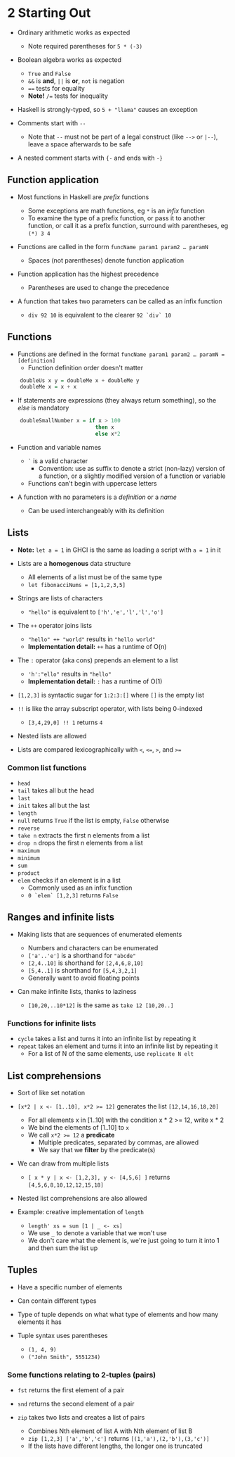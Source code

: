 # 2 Starting Out

* Ordinary arithmetic works as expected
	* Note required parentheses for `5 * (-3)`

* Boolean algebra works as expected
	* `True` and `False`
	* `&&` is **and**, `||` is **or**, `not` is negation
	* `==` tests for equality
	* **Note!** `/=` tests for inequality

* Haskell is strongly-typed, so `5 + "llama"` causes an exception

* Comments start with `--`
  * Note that `--` must not be part of a legal construct (like `-->` or `|--`), leave a space afterwards to be safe

* A nested comment starts with `{-` and ends with `-}`

## Function application

* Most functions in Haskell are *prefix* functions
	* Some exceptions are math functions, eg `*` is an *infix* function
    * To examine the type of a prefix function, or pass it to another function, or call it as a prefix function, surround with parentheses, eg `(*) 3 4`

* Functions are called in the form `funcName param1 param2 … paramN`
	* Spaces (not parentheses) denote function application

* Function application has the highest precedence
	* Parentheses are used to change the precedence

* A function that takes two parameters can be called as an infix function
	* `div 92 10` is equivalent to the clearer ``92 `div` 10``

## Functions

* Functions are defined in the format `funcName param1 param2 … paramN = [definition]`
	* Function definition order doesn't matter

```haskell
	doubleUs x y = doubleMe x + doubleMe y
	doubleMe x = x + x
```

* If statements are expressions (they always return something), so the *else* is mandatory

```haskell
	doubleSmallNumber x = if x > 100
							then x
							else x*2
```

* Function and variable names
	* `` ` `` is a valid character
		* Convention: use as suffix to denote a strict (non-lazy) version of a function, or a slightly modified version of a function or variable
	* Functions can't begin with uppercase letters

* A function with no parameters is a *definition* or a *name*
	* Can be used interchangeably with its definition

## Lists

* **Note:** `let a = 1` in GHCI is the same as loading a script with `a = 1` in it

* Lists are a **homogenous** data structure
	* All elements of a list must be of the same type
	* `let fibonacciNums = [1,1,2,3,5]`

* Strings are lists of characters
	* `"hello"` is equivalent to `['h','e','l','l','o']`

* The `++` operator joins lists
	* `"hello" ++ "world"` results in `"hello world"`
	* **Implementation detail:** `++` has a runtime of O(n)

* The `:` operator (aka cons) prepends an element to a list
	* `'h':"ello"` results in `"hello"`
	* **Implementation detail:** `:` has a runtime of O(1)

* `[1,2,3]` is syntactic sugar for `1:2:3:[]` where `[]` is the empty list

* `!!` is like the array subscript operator, with lists being 0-indexed
	* `[3,4,29,0] !! 1` returns `4`

* Nested lists are allowed

* Lists are compared lexicographically with `<`, `<=`, `>`, and `>=`

### Common list functions
* `head`
* `tail` takes all but the head
* `last`
* `init` takes all but the last
* `length`
* `null` returns `True` if the list is empty, `False` otherwise
* `reverse`
* `take n` extracts the first n elements from a list
* `drop n` drops the first n elements from a list
* `maximum`
* `minimum`
* `sum`
* `product`
* `elem` checks if an element is in a list
	* Commonly used as an infix function
	* ``0 `elem` [1,2,3]`` returns `False`

## Ranges and infinite lists

* Making lists that are sequences of enumerated elements
	* Numbers and characters can be enumerated
	* `['a'..'e']` is a shorthand for `"abcde"`
	* `[2,4..10]` is shorthand for `[2,4,6,8,10]`
	* `[5,4..1]` is shorthand for `[5,4,3,2,1]`
	* Generally want to avoid floating points

* Can make infinite lists, thanks to laziness
	* `[10,20,..10*12]` is the same as `take 12 [10,20..]`

### Functions for infinite lists

* `cycle` takes a list and turns it into an infinite list by repeating it
* `repeat` takes an element and turns it into an infinite list by repeating it
	* For a list of N of the same elements, use `replicate N elt`

## List comprehensions

* Sort of like set notation

* `[x*2 | x <- [1..10], x*2 >= 12]` generates the list `[12,14,16,18,20]`
	* For all elements x in [1..10] with the condition x * 2 >= 12, write x * 2
	* We bind the elements of [1..10] to `x`
	* We call `x*2 >= 12` a **predicate**
		* Multiple predicates, separated by commas, are allowed
		* We say that we **filter** by the predicate(s)

* We can draw from multiple lists
	* `[ x * y | x <- [1,2,3], y <- [4,5,6] ]` returns `[4,5,6,8,10,12,12,15,18]`

* Nested list comprehensions are also allowed

* Example: creative implementation of `length`
	* `length' xs = sum [1 | _ <- xs]`
	* We use `_` to denote a variable that we won't use
	* We don't care what the element is, we're just going to turn it into 1 and then sum the list up

## Tuples

* Have a specific number of elements

* Can contain different types

* Type of tuple depends on what what type of elements and how many elements it has

* Tuple syntax uses parentheses
	* `(1, 4, 9)`
	* `("John Smith", 5551234)`


### Some functions relating to 2-tuples (pairs)

* `fst` returns the first element of a pair

* `snd` returns the second element of a pair

* `zip` takes two lists and creates a list of pairs
	* Combines Nth element of list A with Nth element of list B
	* `zip [1,2,3] ['a','b','c']` returns `[(1,'a'),(2,'b'),(3,'c')]`
	* If the lists have different lengths, the longer one is truncated
